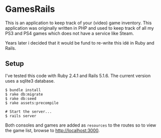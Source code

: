 # GamesRails

This is an application to keep track of your (video) game inventory. This
application was originally written in PHP and used to keep track of all my PS3
and PS4 games which does not have a service like Steam.

Years later i decided that it would be fund to re-write this idé in Ruby and
Rails.

## Setup

I've tested this code with Ruby 2.4.1 and Rails 5.1.6. The current version uses
a sqlite3 database.

```
$ bundle install
$ rake db:migrate
$ rake db:seed
$ rake assets:precompile

# Start the server...
$ rails server
```

Both consoles and games are added as `resources` to the routes so to view the
game list, browse to [http://localhost:3000](http://localhost:3000).
